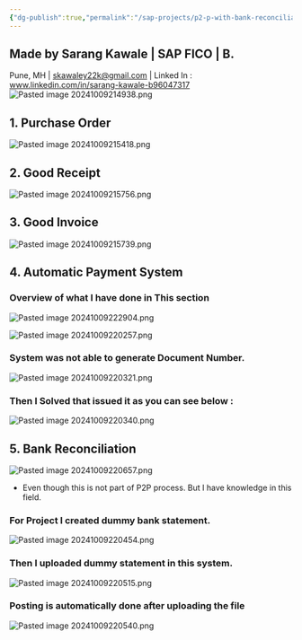 ```yaml
---
{"dg-publish":true,"permalink":"/sap-projects/p2-p-with-bank-reconciliation/"}
---
```


## Made by Sarang Kawale | SAP FICO | B. 
Pune, MH |
skawaley22k@gmail.com |
Linked In : www.linkedin.com/in/sarang-kawale-b96047317
![Pasted image 20241009214938.png](/img/user/Attachments%201/Attachments%201/Attachments/Pasted%20image%2020241009214938.png)
## 1. Purchase Order 
![Pasted image 20241009215418.png](/img/user/Attachments%201/Pasted%20image%2020241009215418.png)
## 2. Good Receipt
![Pasted image 20241009215756.png](/img/user/Attachments%201/Pasted%20image%2020241009215756.png)
## 3. Good Invoice
![Pasted image 20241009215739.png](/img/user/Attachments%201/Pasted%20image%2020241009215739.png)
## 4. Automatic Payment System
### Overview of what I have done in This section
![Pasted image 20241009222904.png](/img/user/Attachments%201/Attachments/Pasted%20image%2020241009222904.png)


![Pasted image 20241009220257.png](/img/user/Attachments%201/Pasted%20image%2020241009220257.png)

### System was not able to generate Document Number. 


![Pasted image 20241009220321.png](/img/user/Attachments%201/Pasted%20image%2020241009220321.png)

### Then I Solved that issued it as you can see below : 


![Pasted image 20241009220340.png](/img/user/Attachments%201/Pasted%20image%2020241009220340.png)
## 5. Bank Reconciliation
![Pasted image 20241009220657.png](/img/user/Attachments%201/Pasted%20image%2020241009220657.png)
- Even though this is not part of P2P process. But I have knowledge in this field.
### For Project I created dummy bank statement.
![Pasted image 20241009220454.png](/img/user/Attachments%201/Pasted%20image%2020241009220454.png)
### Then I uploaded dummy statement in this system.

![Pasted image 20241009220515.png](/img/user/Attachments%201/Pasted%20image%2020241009220515.png)
### Posting is automatically done after uploading the file
![Pasted image 20241009220540.png](/img/user/Attachments%201/Pasted%20image%2020241009220540.png)
